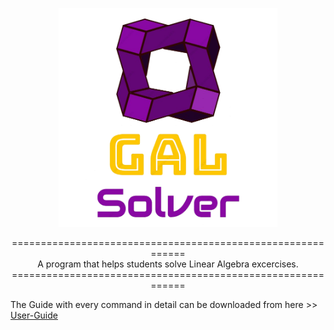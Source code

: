 <p align="center">
  <img src="/Icon/Logo-removebg.png" width="350" title="logo">
</p>

<p align="center">
  ============================================================<br>
  A program that helps students solve Linear Algebra excercises.<br>
  ============================================================
</p>

<p align="left">
  <title>User Guide </title>
  The Guide with every command in detail can be downloaded from here >> <a href=./GAL_Solver_User_Guide.pdf> User-Guide </a>  
  
</p>




